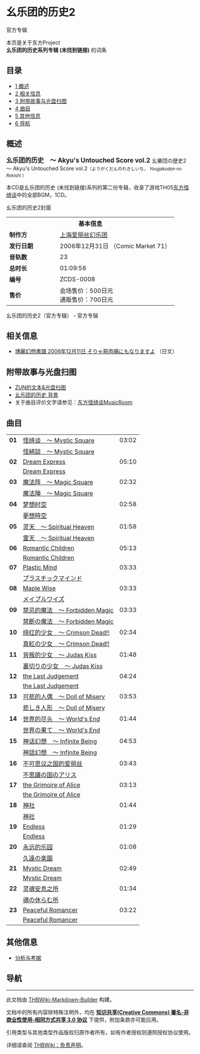 # 幺乐团的历史2

<!-- source html: G:\repos\THBWiki-Markdown-Builder\THBWikiMarkdown\Temp\main\8\80\ns0%3A%E5%B9%BA%E4%B9%90%E5%9B%A2%E7%9A%84%E5%8E%86%E5%8F%B22.html -->

官方专辑

本页是关于东方Project  
 **幺乐团的历史系列专辑 (未找到链接)** 的词条

## 目录

- [1 概述](#概述)
- [2 相关信息](#相关信息)
- [3 附带故事与光盘扫图](#附带故事与光盘扫图)
- [4 曲目](#曲目)
- [5 其他信息](#其他信息)
- [6 导航](#导航)





## 概述
  
<big> **幺乐团的历史　～ Akyu's Untouched Score vol.2** </big>
幺樂団の歴史2　～ Akyu's Untouched Score vol.2<small>（ようがくだんのれきしいち， *Yougakudan no Rekishi* ）</small>  

本CD是幺乐团的历史 (未找到链接)系列的第二份专辑，收录了游戏TH05[东方怪绮谈](./东方怪绮谈.md)中的全部BGM，1CD。
  

[](./文件-幺乐团的历史2封面.jpg.md)  [](./文件-幺乐团的历史2封面.jpg.md)幺乐团的历史2封面

<table><tbody><tr><th colspan="2">基本信息</th></tr><tr><td style="width:120px"><b>制作方</b></td><td style="width:300px"><a href="./上海爱丽丝幻乐团.md" title="上海爱丽丝幻乐团">上海爱丽丝幻乐团</a></td></tr><tr><td><b>发行日期</b></td><td>2006年12月31日 （Comic Market 71）</td></tr><tr><td><b>音轨数</b></td><td>23</td></tr><tr><td><b>总时长</b></td><td>01:09:58</td></tr><tr><td><b>编号</b></td><td>ZCDS-0008</td></tr><tr><td><b>售价</b></td><td>会场售价：500日元<br>通贩售价：700日元</td></tr></tbody></table>

幺乐团的历史2（官方专辑） - 官方专辑

## 相关信息
- [博麗幻想書譜 2006年12月11日 そりゃ筋肉痛にもなりますよ](http://kourindou.exblog.jp/4711626/) （日文）


## 附带故事与光盘扫图
- [ZUN的文本&amp;光盘扫图](./幺乐团的历史2-ZUN的文本.md)
- [幺乐团的历史 背景](./幺乐团的历史-背景.md)
- 关于曲目评价文字请参见：[东方怪绮谈MusicRoom](./东方怪绮谈-Music.md)


## 曲目

<table><tbody><tr><td class="infoYD"><b>01</b></td><td colspan="2" class="title"><a href="./怪绮谈_～_Mystic_Square.md" title="怪绮谈 ～ Mystic Square">怪绮谈　～ Mystic Square</a></td><td class="time">03:02</td></tr><tr><td class="left"></td><td colspan="3" class="bigtext"><a href="./怪綺談_～_Mystic_Square.md" class="mw-redirect" title="怪綺談 ～ Mystic Square">怪綺談　～ Mystic Square</a></td></tr>
<tr><td class="infoYD"><b>02</b></td><td colspan="2" class="title"><a href="./Dream_Express.md" title="Dream Express">Dream Express</a></td><td class="time">05:10</td></tr><tr><td class="left"></td><td colspan="3" class="bigtext"><a href="./Dream_Express.md" title="Dream Express">Dream Express</a></td></tr>
<tr><td class="infoYD"><b>03</b></td><td colspan="2" class="title"><a href="./魔法阵_～_Magic_Square.md" title="魔法阵 ～ Magic Square">魔法阵　～ Magic Square</a></td><td class="time">02:32</td></tr><tr><td class="left"></td><td colspan="3" class="bigtext"><a href="./魔法陣_～_Magic_Square.md" class="mw-redirect" title="魔法陣 ～ Magic Square">魔法陣　～ Magic Square</a></td></tr>
<tr><td class="infoYD"><b>04</b></td><td colspan="2" class="title"><a href="./梦想时空.md" title="梦想时空">梦想时空</a></td><td class="time">02:58</td></tr><tr><td class="left"></td><td colspan="3" class="bigtext"><a href="./夢想時空.md" class="mw-redirect" title="夢想時空">夢想時空</a></td></tr>
<tr><td class="infoYD"><b>05</b></td><td colspan="2" class="title"><a href="./灵天_～_Spiritual_Heaven.md" title="灵天 ～ Spiritual Heaven">灵天　～ Spiritual Heaven</a></td><td class="time">01:58</td></tr><tr><td class="left"></td><td colspan="3" class="bigtext"><a href="./霊天_～_Spiritual_Heaven.md" class="mw-redirect" title="霊天 ～ Spiritual Heaven">霊天　～ Spiritual Heaven</a></td></tr>
<tr><td class="infoYD"><b>06</b></td><td colspan="2" class="title"><a href="./Romantic_Children.md" title="Romantic Children">Romantic Children</a></td><td class="time">05:13</td></tr><tr><td class="left"></td><td colspan="3" class="bigtext"><a href="./Romantic_Children.md" title="Romantic Children">Romantic Children</a></td></tr>
<tr><td class="infoYD"><b>07</b></td><td colspan="2" class="title"><a href="./Plastic_Mind.md" title="Plastic Mind">Plastic Mind</a></td><td class="time">03:33</td></tr><tr><td class="left"></td><td colspan="3" class="bigtext"><a href="./プラスチックマインド.md" class="mw-redirect" title="プラスチックマインド">プラスチックマインド</a></td></tr>
<tr><td class="infoYD"><b>08</b></td><td colspan="2" class="title"><a href="./Maple_Wise.md" title="Maple Wise">Maple Wise</a></td><td class="time">03:33</td></tr><tr><td class="left"></td><td colspan="3" class="bigtext"><a href="./メイプルワイズ.md" class="mw-redirect" title="メイプルワイズ">メイプルワイズ</a></td></tr>
<tr><td class="infoYD"><b>09</b></td><td colspan="2" class="title"><a href="./禁忌的魔法_～_Forbidden_Magic.md" title="禁忌的魔法 ～ Forbidden Magic">禁忌的魔法　～ Forbidden Magic</a></td><td class="time">03:33</td></tr><tr><td class="left"></td><td colspan="3" class="bigtext"><a href="./禁断の魔法_～_Forbidden_Magic.md" class="mw-redirect" title="禁断の魔法 ～ Forbidden Magic">禁断の魔法　～ Forbidden Magic</a></td></tr>
<tr><td class="infoYD"><b>10</b></td><td colspan="2" class="title"><a href="./绯红的少女_～_Crimson_Dead!!.md" title="绯红的少女 ～ Crimson Dead!!">绯红的少女　～ Crimson Dead!!</a></td><td class="time">02:34</td></tr><tr><td class="left"></td><td colspan="3" class="bigtext"><a href="./真紅の少女_～_Crimson_Dead!!.md" class="mw-redirect" title="真紅の少女 ～ Crimson Dead!!">真紅の少女　～ Crimson Dead!!</a></td></tr>
<tr><td class="infoYD"><b>11</b></td><td colspan="2" class="title"><a href="./背叛的少女_～_Judas_Kiss.md" title="背叛的少女 ～ Judas Kiss">背叛的少女　～ Judas Kiss</a></td><td class="time">01:48</td></tr><tr><td class="left"></td><td colspan="3" class="bigtext"><a href="./裏切りの少女_～_Judas_Kiss.md" class="mw-redirect" title="裏切りの少女 ～ Judas Kiss">裏切りの少女　～ Judas Kiss</a></td></tr>
<tr><td class="infoYD"><b>12</b></td><td colspan="2" class="title"><a href="./the_Last_Judgement.md" title="the Last Judgement">the Last Judgement</a></td><td class="time">04:24</td></tr><tr><td class="left"></td><td colspan="3" class="bigtext"><a href="./the_Last_Judgement.md" title="the Last Judgement">the Last Judgement</a></td></tr>
<tr><td class="infoYD"><b>13</b></td><td colspan="2" class="title"><a href="./可悲的人偶_～_Doll_of_Misery.md" title="可悲的人偶 ～ Doll of Misery">可悲的人偶　～ Doll of Misery</a></td><td class="time">03:53</td></tr><tr><td class="left"></td><td colspan="3" class="bigtext"><a href="./悲しき人形_～_Doll_of_Misery.md" class="mw-redirect" title="悲しき人形 ～ Doll of Misery">悲しき人形　～ Doll of Misery</a></td></tr>
<tr><td class="infoYD"><b>14</b></td><td colspan="2" class="title"><a href="./世界的尽头_～_World's_End.md" title="世界的尽头 ～ World&#39;s End">世界的尽头　～ World's End</a></td><td class="time">01:44</td></tr><tr><td class="left"></td><td colspan="3" class="bigtext"><a href="./世界の果て_～_World's_End.md" class="mw-redirect" title="世界の果て ～ World&#39;s End">世界の果て　～ World's End</a></td></tr>
<tr><td class="infoYD"><b>15</b></td><td colspan="2" class="title"><a href="./神话幻想_～_Infinite_Being.md" title="神话幻想 ～ Infinite Being">神话幻想　～ Infinite Being</a></td><td class="time">04:53</td></tr><tr><td class="left"></td><td colspan="3" class="bigtext"><a href="./神話幻想_～_Infinite_Being.md" class="mw-redirect" title="神話幻想 ～ Infinite Being">神話幻想　～ Infinite Being</a></td></tr>
<tr><td class="infoYD"><b>16</b></td><td colspan="2" class="title"><a href="./不可思议之国的爱丽丝.md" title="不可思议之国的爱丽丝">不可思议之国的爱丽丝</a></td><td class="time">03:43</td></tr><tr><td class="left"></td><td colspan="3" class="bigtext"><a href="./不思議の国のアリス.md" class="mw-redirect" title="不思議の国のアリス">不思議の国のアリス</a></td></tr>
<tr><td class="infoYD"><b>17</b></td><td colspan="2" class="title"><a href="./the_Grimoire_of_Alice.md" title="the Grimoire of Alice">the Grimoire of Alice</a></td><td class="time">03:13</td></tr><tr><td class="left"></td><td colspan="3" class="bigtext"><a href="./the_Grimoire_of_Alice.md" title="the Grimoire of Alice">the Grimoire of Alice</a></td></tr>
<tr><td class="infoYD"><b>18</b></td><td colspan="2" class="title"><a href="./神社.md" title="神社">神社</a></td><td class="time">01:44</td></tr><tr><td class="left"></td><td colspan="3" class="bigtext"><a href="./神社.md" title="神社">神社</a></td></tr>
<tr><td class="infoYD"><b>19</b></td><td colspan="2" class="title"><a href="./Endless.md" title="Endless">Endless</a></td><td class="time">01:29</td></tr><tr><td class="left"></td><td colspan="3" class="bigtext"><a href="./Endless.md" title="Endless">Endless</a></td></tr>
<tr><td class="infoYD"><b>20</b></td><td colspan="2" class="title"><a href="./永远的乐园.md" title="永远的乐园">永远的乐园</a></td><td class="time">01:08</td></tr><tr><td class="left"></td><td colspan="3" class="bigtext"><a href="./久遠の楽園.md" class="mw-redirect" title="久遠の楽園">久遠の楽園</a></td></tr>
<tr><td class="infoYD"><b>21</b></td><td colspan="2" class="title"><a href="./Mystic_Dream.md" title="Mystic Dream">Mystic Dream</a></td><td class="time">02:49</td></tr><tr><td class="left"></td><td colspan="3" class="bigtext"><a href="./Mystic_Dream.md" title="Mystic Dream">Mystic Dream</a></td></tr>
<tr><td class="infoYD"><b>22</b></td><td colspan="2" class="title"><a href="./灵魂安息之所.md" title="灵魂安息之所">灵魂安息之所</a></td><td class="time">01:34</td></tr><tr><td class="left"></td><td colspan="3" class="bigtext"><a href="./魂の休らむ所.md" class="mw-redirect" title="魂の休らむ所">魂の休らむ所</a></td></tr>
<tr><td class="infoYD"><b>23</b></td><td colspan="2" class="title"><a href="./Peaceful_Romancer.md" title="Peaceful Romancer">Peaceful Romancer</a></td><td class="time">03:22</td></tr><tr><td class="left"></td><td colspan="3" class="bigtext"><a href="./Peaceful_Romancer.md" title="Peaceful Romancer">Peaceful Romancer</a></td></tr></tbody></table>



## 其他信息
- [分析与考据](./幺乐团的历史2-分析考据.md)


## 导航
  
  





---

此文档由 [THBWiki-Markdown-Builder](https://github.com/Delsin-Yu/THBWiki-Markdown-Builder) 构建。

文档中的所有内容除特殊注明外，均在 [**知识共享(Creative Commons) 署名-非商业性使用-相同方式共享 3.0 协议**](https://creativecommons.org/licenses/by-sa/3.0/deed.zh-hans) 下提供，附加条款亦可能应用。

引用类型与其他类型作品版权归原作者所有，如有作者授权则遵照授权协议使用。

详细请查阅 [THBWiki：免责声明](https://thbwiki.cc/THBWiki:%E5%85%8D%E8%B4%A3%E5%A3%B0%E6%98%8E)。

